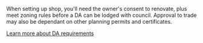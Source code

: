 When setting up shop, you'll need the owner's consent to renovate, plus meet zoning rules before a DA can be lodged with council. Approval to trade may also be dependant on other planning permits and certificates.

[Learn more about DA requirements](#)
